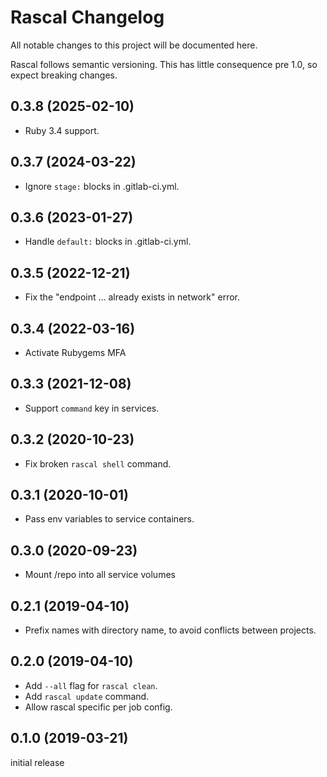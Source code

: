 # Rascal Changelog

All notable changes to this project will be documented here.

Rascal follows semantic versioning. This has little consequence pre 1.0, so expect breaking changes.

## 0.3.8 (2025-02-10)

- Ruby 3.4 support.


## 0.3.7 (2024-03-22)

- Ignore `stage:` blocks in .gitlab-ci.yml.


## 0.3.6 (2023-01-27)

- Handle `default:` blocks in .gitlab-ci.yml.


## 0.3.5 (2022-12-21)

- Fix the "endpoint ... already exists in network" error.


## 0.3.4 (2022-03-16)

- Activate Rubygems MFA


## 0.3.3 (2021-12-08)

- Support `command` key in services.


## 0.3.2 (2020-10-23)

- Fix broken `rascal shell` command.


## 0.3.1 (2020-10-01)

- Pass env variables to service containers.


## 0.3.0 (2020-09-23)

- Mount /repo into all service volumes


## 0.2.1 (2019-04-10)

- Prefix names with directory name, to avoid conflicts between projects.


## 0.2.0 (2019-04-10)

- Add `--all` flag for `rascal clean`.
- Add `rascal update` command.
- Allow rascal specific per job config.


## 0.1.0 (2019-03-21)

initial release

